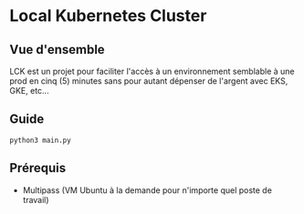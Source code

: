# Local Kubernetes Cluster

## Vue d'ensemble

LCK est un projet pour faciliter l'accès à un environnement semblable à une prod en cinq (5) minutes sans pour autant dépenser de l'argent avec EKS, GKE, etc...

## Guide

```
python3 main.py
```

## Prérequis

- Multipass (VM Ubuntu à la demande pour n'importe quel poste de travail)